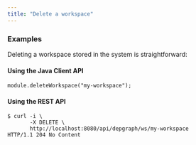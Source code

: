 ```yaml
---
title: "Delete a workspace"
---
```


### Examples

Deleting a workspace stored in the system is straightforward:

#### Using the Java Client API

    module.deleteWorkspace("my-workspace");

#### Using the REST API

    $ curl -i \
           -X DELETE \
           http://localhost:8080/api/depgraph/ws/my-workspace
    HTTP/1.1 204 No Content

